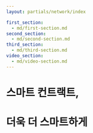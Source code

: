 ```yaml
---
layout: partials/network/index

first_section: 
  - md/first-section.md
second_section: 
  - md/second-section.md
third_section: 
  - md/third-section.md
video_section:
  - md/video-section.md
---
```


# 스마트 컨트랙트,
# 더욱 더 스마트하게


